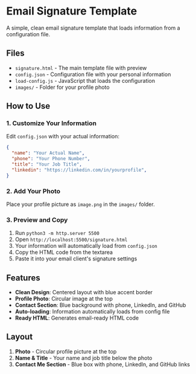 # Email Signature Template

A simple, clean email signature template that loads information from a configuration file.

## Files

- `signature.html` - The main template file with preview
- `config.json` - Configuration file with your personal information
- `load-config.js` - JavaScript that loads the configuration
- `images/` - Folder for your profile photo

## How to Use

### 1. Customize Your Information

Edit `config.json` with your actual information:
```json
{
  "name": "Your Actual Name",
  "phone": "Your Phone Number",
  "title": "Your Job Title",
  "linkedin": "https://linkedin.com/in/yourprofile",
}
```

### 2. Add Your Photo

Place your profile picture as `image.png` in the `images/` folder.

### 3. Preview and Copy

1. Run `python3 -m http.server 5500`
2. Open `http://localhost:5500/signature.html`
3. Your information will automatically load from `config.json`
4. Copy the HTML code from the textarea
5. Paste it into your email client's signature settings

## Features

- **Clean Design**: Centered layout with blue accent border
- **Profile Photo**: Circular image at the top
- **Contact Section**: Blue background with phone, LinkedIn, and GitHub
- **Auto-loading**: Information automatically loads from config file
- **Ready HTML**: Generates email-ready HTML code

## Layout

1. **Photo** - Circular profile picture at the top
2. **Name & Title** - Your name and job title below the photo
3. **Contact Me Section** - Blue box with phone, LinkedIn, and GitHub links
